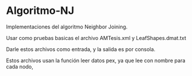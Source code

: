 # Algoritmo-NJ

Implementaciones del algoritmo Neighbor Joining.


Usar como pruebas basicas el archivo AMTesis.xml y LeafShapes.dmat.txt

Darle estos archivos como entrada, y la salida es por consola.

Estos archivos usan la función leer datos pex, ya que lee con nombre para cada nodo,
